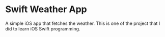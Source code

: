 # Swift Weather App

A simple iOS app that fetches the weather. This is one of the project that I did to learn iOS Swift programming.